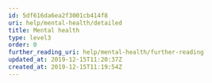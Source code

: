 ```yaml
---
id: 5df616da6ea2f3001cb414f8
uri: help/mental-health/detailed
title: Mental health
type: level3
order: 0
further_reading_uri: help/mental-health/further-reading
updated_at: 2019-12-15T11:20:37Z
created_at: 2019-12-15T11:19:54Z
---
```


